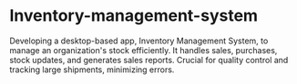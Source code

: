 # Inventory-management-system
Developing a desktop-based app, Inventory Management System, to manage an organization's stock efficiently. It handles sales, purchases, stock updates, and generates sales reports. Crucial for quality control and tracking large shipments, minimizing errors.

